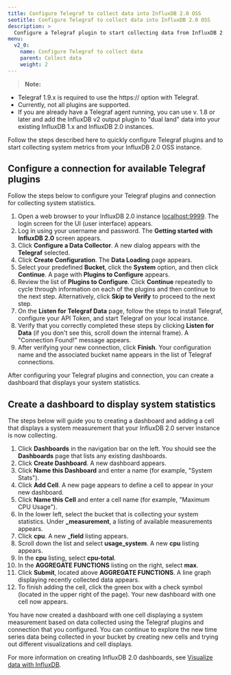 ```yaml
---
title: Configure Telegraf to collect data into InfluxDB 2.0 OSS
seotitle: Configure Telegraf to collect data into InfluxDB 2.0 OSS
description: >
  Configure a Telegraf plugin to start collecting data from InfluxDB 2.0 OSS
menu:
  v2_0:
    name: Configure Telegraf to collect data
    parent: Collect data
    weight: 2
---
```




>**Note:**

* Telegraf 1.9.x is required to use the https:// option with Telegraf.
* Currently, not all plugins are supported.
* If you are already have a Telegraf agent running, you can use v. 1.8 or later and add the InfluxDB v2 output plugin to "dual land" data into your existing InfluxDB 1.x and InfluxDB 2.0 instances.

Follow the steps described here to quickly configure Telegraf plugins and to start collecting system metrics from your InfluxDB 2.0 OSS instance.


## Configure a connection for available Telegraf plugins

Follow the steps below to configure your Telegraf plugins and connection for
collecting system statistics.

1. Open a web browser to your InfluxDB 2.0 instance [localhost:9999](http://localhost:9999).
   The login screen for the UI (user interface) appears.
2. Log in using your username and password. The **Getting started with InfluxDB 2.0** screen appears.
3. Click **Configure a Data Collector**. A new dialog appears with the **Telegraf** selected.
4. Click **Create Configuration**. The **Data Loading** page appears.
5. Select your predefined **Bucket**, click the **System** option, and then
   click **Continue**. A page with **Plugins to Configure** appears.
6. Review the list of **Plugins to Configure**. Click **Continue** repeatedly to cycle through
   information on each of the plugins and then continue to the next step. Alternatively, click
   **Skip to Verify** to proceed to the next step.
7. On the **Listen for Telegraf Data** page, follow the steps to install Telegraf,
   configure your API Token, and start Telegraf on your local instance.
8. Verify that you correctly completed these steps by clicking **Listen for Data** (if you don't
   see this, scroll down the internal frame). A "Connection Found!" message appears.
9. After verifying your new connection, click **Finish**. Your configuration name
   and the associated bucket name appears in the list of Telegraf connections.

After configuring your Telegraf plugins and connection, you can create a dashboard
that displays your system statistics.

## Create a dashboard to display system statistics

The steps below will guide you to creating a dashboard and adding a cell that
displays a system measurement that your InfluxDB 2.0 server instance is now collecting.

1. Click **Dashboards** in the navigation bar on the left. You should see the
   **Dashboards** page that lists any existing dashboards.
2. Click **Create Dashboard**. A new dashboard appears.
3. Click **Name this Dashboard** and enter a name (for example, "System Stats").
4. Click **Add Cell**. A new page appears to define a cell to appear in your
   new dashboard.
5. Click **Name this Cell** and enter a cell name (for example, "Maximum CPU Usage").
6. In the lower left, select the bucket that is collecting your system statistics.
   Under **_measurement**, a listing of available measurements appears.
7. Click **cpu**. A new **_field** listing appears.
8. Scroll down the list and select **usage_system**. A new **cpu** listing appears.
9. In the **cpu** listing, select **cpu-total**.
10. In the **AGGREGATE FUNCTIONS** listing on the right, select **max**.
11. Click **Submit**, located above **AGGREGATE FUNCTIONS**. A line graph displaying
    recently collected data appears.
12. To finish adding the cell, click the green box with a check symbol (located in the
    upper right of the page). Your new dashboard with one cell now appears.

You have now created a dashboard with one cell displaying a system measurement based on
data collected using the Telegraf plugins and connection that you configured. You can
continue to explore the new time series data being collected in your bucket by creating
new cells and trying out different visualizations and cell displays.

For more information on creating InfluxDB 2.0 dashboards, see [Visualize data with InfluxDB](http://v2.dpcs.influxdata.com/v2.0/visualize-data/).
